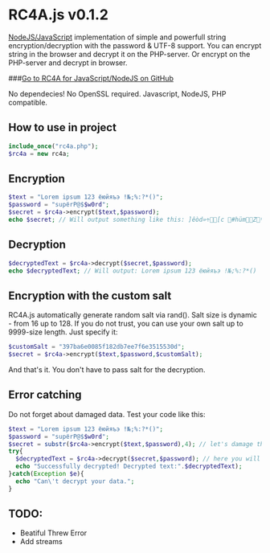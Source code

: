 # RC4A.js v0.1.2
[NodeJS/JavaScript](https://github.com/iLeonidze/RC4A.js) implementation of simple and powerfull string encryption/decryption with the password & UTF-8 support.
You can encrypt string in the browser and decrypt it on the PHP-server. Or encrypt on the PHP-server and decrypt in browser.

###[Go to RC4A for JavaScript/NodeJS on GitHub](https://github.com/iLeonidze/RC4A.js)

No dependecies! No OpenSSL required. Javascript, NodeJS, PHP compatible.

## How to use in project
```php
include_once("rc4a.php");
$rc4a = new rc4a;
```

## Encryption
```php
$text = "Lorem ipsum 123 ёюйяъэ !№;%:?*()";
$password = "supёrP@$$w0rd";
$secret = $rc4a->encrypt($text,$password);
echo $secret; // Will output something like this: ]êòd»÷[c #hümZºí¤xì/S-ѲѩҴӷдӂp±⅁ÑD_»¼ú{
```

## Decryption
```php
$decryptedText = $rc4a->decrypt($secret,$password);
echo $decryptedText; // Will output: Lorem ipsum 123 ёюйяъэ !№;%:?*()
```

## Encryption with the custom salt
RC4A.js automatically generate random salt via rand(). Salt size is dynamic - from 16 up to 128. If you do not trust, you can use your own salt up to 9999-size length. Just specify it: 
```php
$customSalt = "397ba6e0085f182db7ee7f6e3515530d";
$secret = $rc4a->encrypt($text,$password,$customSalt);
```
And that's it. You don't have to pass salt for the decryption.

## Error catching
Do not forget about damaged data. Test your code like this:
```php
$text = "Lorem ipsum 123 ёюйяъэ !№;%:?*()";
$password = "supёrP@$$w0rd";
$secret = substr($rc4a->encrypt($text,$password),4); // let's damage this encrypted content
try{
  $decryptedText = $rc4a->decrypt($secret,$password); // here you will get an error
  echo "Successfully decrypted! Decrypted text:".$decryptedText);
}catch(Exception $e){
  echo "Can\'t decrypt your data.";
}
```

## TODO:
- Beatiful Threw Error
- Add streams
